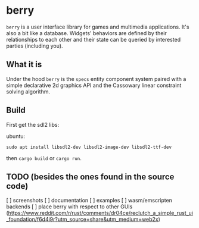 # berry
`berry` is a user interface library for games and multimedia applications. It's
also a bit like a database. Widgets' behaviors are defined by their relationships
to each other and their state can be queried by interested parties (including you).

## What it is
Under the hood `berry` is the `specs` entity component system paired with a
simple declarative 2d graphics API and the Cassowary linear constraint solving
algorithm.

## Build
First get the sdl2 libs:

ubuntu:
```
sudo apt install libsdl2-dev libsdl2-image-dev libsdl2-ttf-dev
```

then `cargo build` or `cargo run`.

## TODO (besides the ones found in the source code)
[ ] screenshots
[ ] documentation
[ ] examples
[ ] wasm/emscripten backends
[ ] place berry with respect to other GUIs (https://www.reddit.com/r/rust/comments/dr04ce/reclutch_a_simple_rust_ui_foundation/f6d4i9r?utm_source=share&utm_medium=web2x)
